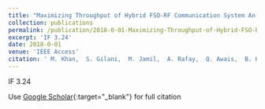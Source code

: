```yaml
---
title: "Maximizing Throughput of Hybrid FSO-RF Communication System An Algorithm"
collection: publications
permalink: /publication/2018-0-01-Maximizing-Throughput-of-Hybrid-FSO-RF-Communication-System-An-Algorithm
excerpt: 'IF 3.24'
date: 2018-0-01
venue: 'IEEE Access'
citation: ' M. Khan,  S. Gilani,  M. Jamil,  A. Rafay,  Q. Awais,  B. Khawaja,  M. Uzair,  A. Malik, &quot;Maximizing Throughput of Hybrid FSO-RF Communication System An Algorithm.&quot; IEEE Access, 2018.'
---
```

IF 3.24

Use [Google Scholar](https://scholar.google.com/scholar?q=Maximizing+Throughput+of+Hybrid+FSO+RF+Communication+System+An+Algorithm){:target="_blank"} for full citation